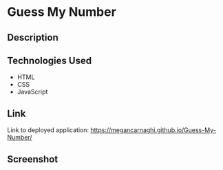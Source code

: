 # Guess My Number

## Description

## Technologies Used
* HTML
* CSS
* JavaScript

## Link
Link to deployed application: https://megancarnaghi.github.io/Guess-My-Number/

## Screenshot
